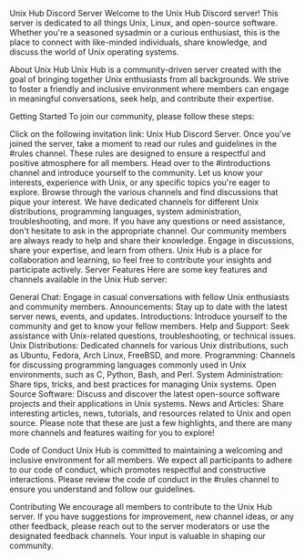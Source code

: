 Unix Hub Discord Server
Welcome to the Unix Hub Discord server! This server is dedicated to all things Unix, Linux, and open-source software. Whether you're a seasoned sysadmin or a curious enthusiast, this is the place to connect with like-minded individuals, share knowledge, and discuss the world of Unix operating systems.

About Unix Hub
Unix Hub is a community-driven server created with the goal of bringing together Unix enthusiasts from all backgrounds. We strive to foster a friendly and inclusive environment where members can engage in meaningful conversations, seek help, and contribute their expertise.

Getting Started
To join our community, please follow these steps:

Click on the following invitation link: Unix Hub Discord Server.
Once you've joined the server, take a moment to read our rules and guidelines in the #rules channel. These rules are designed to ensure a respectful and positive atmosphere for all members.
Head over to the #introductions channel and introduce yourself to the community. Let us know your interests, experience with Unix, or any specific topics you're eager to explore.
Browse through the various channels and find discussions that pique your interest. We have dedicated channels for different Unix distributions, programming languages, system administration, troubleshooting, and more.
If you have any questions or need assistance, don't hesitate to ask in the appropriate channel. Our community members are always ready to help and share their knowledge.
Engage in discussions, share your expertise, and learn from others. Unix Hub is a place for collaboration and learning, so feel free to contribute your insights and participate actively.
Server Features
Here are some key features and channels available in the Unix Hub server:

General Chat: Engage in casual conversations with fellow Unix enthusiasts and community members.
Announcements: Stay up to date with the latest server news, events, and updates.
Introductions: Introduce yourself to the community and get to know your fellow members.
Help and Support: Seek assistance with Unix-related questions, troubleshooting, or technical issues.
Unix Distributions: Dedicated channels for various Unix distributions, such as Ubuntu, Fedora, Arch Linux, FreeBSD, and more.
Programming: Channels for discussing programming languages commonly used in Unix environments, such as C, Python, Bash, and Perl.
System Administration: Share tips, tricks, and best practices for managing Unix systems.
Open Source Software: Discuss and discover the latest open-source software projects and their applications in Unix systems.
News and Articles: Share interesting articles, news, tutorials, and resources related to Unix and open source.
Please note that these are just a few highlights, and there are many more channels and features waiting for you to explore!

Code of Conduct
Unix Hub is committed to maintaining a welcoming and inclusive environment for all members. We expect all participants to adhere to our code of conduct, which promotes respectful and constructive interactions. Please review the code of conduct in the #rules channel to ensure you understand and follow our guidelines.

Contributing
We encourage all members to contribute to the Unix Hub server. If you have suggestions for improvement, new channel ideas, or any other feedback, please reach out to the server moderators or use the designated feedback channels. Your input is valuable in shaping our community.
